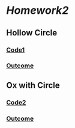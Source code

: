# *Homework2*
## **Hollow Circle**
### [Code1](https://github.com/ophwsjtu18/ohw21f/blob/main/zrj/week6/hollowcircle.py)
### [Outcome](https://github.com/ophwsjtu18/ohw21f/blob/main/zrj/week6/Hollow%20Circle.png)
## **Ox with Circle**
### [Code2](https://github.com/ophwsjtu18/ohw21f/blob/main/zrj/week6/oxwithcircle.py)
### [Outcome](https://github.com/ophwsjtu18/ohw21f/blob/main/zrj/week6/Ox_Circle.png)

